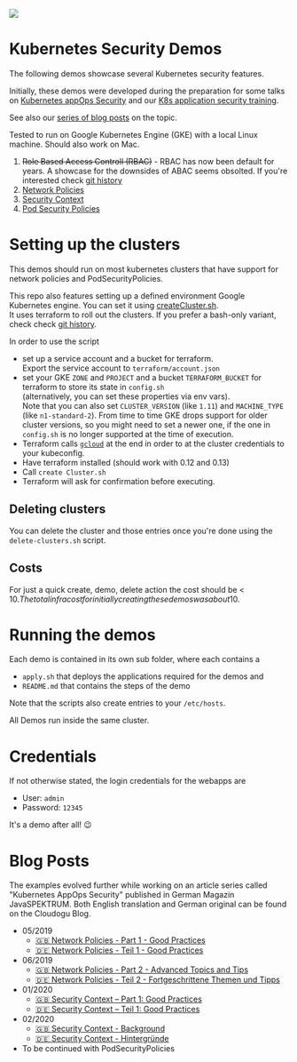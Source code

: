 ![](https://cloudogu.com/assets/blog/2019/Icon_K8Apps-1b648cccc5fe798e6e39e7a2471728e35e0ba6c8491fc281458da5b222a29513.png)

# Kubernetes Security Demos

The following demos showcase several Kubernetes security features.

Initially, these demos were developed during the preparation for some talks on [Kubernetes appOps Security](https://github.com/cloudogu/k8s-appops-security-talks) and our [K8s application security training](https://cloudogu.com/en/trainings/).

See also our [series of blog posts](#blog-posts) on the topic.

Tested to run on Google Kubernetes Engine (GKE) with a local Linux machine.
Should also work on Mac.

1. ~~Role Based Access Controll (RBAC)~~ - RBAC has now been default for years. A showcase for the downsides of ABAC seems obsolted. If you're interested check [git history](https://github.com/cloudogu/k8s-security-demos/tree/b94aa0a94358cc04f3f1beed80f755ac14b994da)
2. [Network Policies](2-network-policies/Readme.md)
3. [Security Context](3-security-context/Readme.md)
4. [Pod Security Policies](4-pod-security-policies/Readme.md)

# Setting up the clusters

This demos should run on most kubernetes clusters that have support for network policies and PodSecurityPolicies.

This repo also features setting up a defined environment Google Kubernetes engine. 
You can set it using [createCluster.sh](createCluster.sh).  
It uses terraform to roll out the clusters. If you prefer a bash-only variant, check check [git history](https://github.com/cloudogu/k8s-security-demos/tree/b94aa0a94358cc04f3f1beed80f755ac14b994da).

In order to use the script

* set up a service account and a bucket for terraform.  
  Export the service account to `terraform/account.json`
* set your GKE `ZONE` and `PROJECT` and a bucket `TERRAFORM_BUCKET` for terraform to store its state in `config.sh`  
  (alternatively, you can set these properties via env vars).  
  Note that you can also set `CLUSTER_VERSION` (like `1.11`) and  `MACHINE_TYPE` (like `n1-standard-2`).
  From time to time GKE drops support for older cluster versions, so you might need to set a newer one, if the one in 
  `config.sh` is no longer supported at the time of execution. 
* Terraform calls [`gcloud`](https://cloud.google.com/sdk/install) at the end in order to at the cluster credentials to your kubeconfig.
* Have terraform installed (should work with 0.12 and 0.13)
* Call `create Cluster.sh`
* Terraform will ask for confirmation before executing. 

## Deleting clusters 

You can delete the cluster and those entries once you're done using the `delete-clusters.sh` script. 

## Costs 

For just a quick create, demo, delete action the cost should be < 10$.
The total infra cost for initially creating these demos was about 10$. 

# Running the demos

Each demo is contained in its own sub folder, where each contains a 
 
* `apply.sh` that deploys the applications required for the demos and
* `README.md` that contains the steps of the demo

Note that the scripts also create entries to your `/etc/hosts`.

All Demos run inside the same cluster. 

# Credentials

If not otherwise stated, the login credentials for the webapps are

* User: `admin`
* Password: `12345` 

It's a demo after all! 😉

# Blog Posts

The examples evolved further while working on an article series called "Kubernetes AppOps Security" published in German Magazin JavaSPEKTRUM. Both English translation and German original can be found on the Cloudogu Blog.

* 05/2019
  * [🇬🇧 Network Policies - Part 1 - Good Practices](https://cloudogu.com/en/blog/k8s-app-ops-part-1)
  * [🇩🇪 Network Policies - Teil 1 - Good Practices](https://cloudogu.com/de/blog/k8s-app-ops-teil-1)
* 06/2019
  * [🇬🇧 Network Policies - Part 2 - Advanced Topics and Tips](https://cloudogu.com/en/blog/k8s-app-ops-part-2)
  * [🇩🇪 Network Policies - Teil 2 - Fortgeschrittene Themen und Tipps](https://cloudogu.com/de/blog/k8s-app-ops-teil-2)
* 01/2020
  * [🇬🇧 Security Context – Part 1: Good Practices](https://cloudogu.com/en/blog/k8s-app-ops-part-3-security-context-1)
  * [🇩🇪 Security Context – Teil 1: Good Practices](https://cloudogu.com/de/blog/k8s-app-ops-teil-3-security-context-1)
* 02/2020
  * [🇬🇧 Security Context - Background](https://cloudogu.com/en/blog/k8s-app-ops-part-4-security-context-2)
  * [🇩🇪 Security Context - Hintergründe](https://cloudogu.com/de/blog/k8s-app-ops-teil-4-security-context-2)
* To be continued with PodSecurityPolicies
